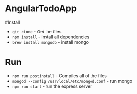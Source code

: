 # AngularTodoApp


#Install 

* `git clone` - Get the files  
* `npm install` - install all dependencies 
* `brew install mongodb` - install mongo 


# Run 

* `npm run postinstall` - Compiles all of the files 
* `mongod --config /usr/local/etc/mongod.conf` - run mongo 
* `npm run start` - run the express server
